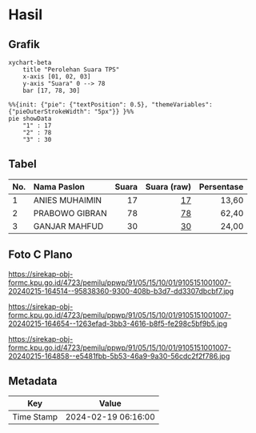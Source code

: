 # Hasil

## Grafik

```mermaid
xychart-beta
    title "Perolehan Suara TPS"
    x-axis [01, 02, 03]
    y-axis "Suara" 0 --> 78
    bar [17, 78, 30]
```

```mermaid
%%{init: {"pie": {"textPosition": 0.5}, "themeVariables": {"pieOuterStrokeWidth": "5px"}} }%%
pie showData
    "1" : 17
    "2" : 78
    "3" : 30
```

## Tabel

| No. | Nama Paslon    | Suara | Suara (raw) | Persentase |
|:--- |:-------------- | -----:| -----------:| ----------:|
| 1   | ANIES MUHAIMIN | 17    | [17][p-1]   | 13,60      |
| 2   | PRABOWO GIBRAN | 78    | [78][p-2]   | 62,40      |
| 3   | GANJAR MAHFUD  | 30    | [30][p-3]   | 24,00      |


[p-1]: https://github.com/gigit-pemilu/pemilu-2024-91-papua/blob/main/pilpres/hitung-suara/sub/91-papua/sub/05-kepulauan-yapen/sub/15-anotaurei/sub/1001-anatorei/sub/007-tps/sub/paslon-1.txt
[p-2]: https://github.com/gigit-pemilu/pemilu-2024-91-papua/blob/main/pilpres/hitung-suara/sub/91-papua/sub/05-kepulauan-yapen/sub/15-anotaurei/sub/1001-anatorei/sub/007-tps/sub/paslon-2.txt
[p-3]: https://github.com/gigit-pemilu/pemilu-2024-91-papua/blob/main/pilpres/hitung-suara/sub/91-papua/sub/05-kepulauan-yapen/sub/15-anotaurei/sub/1001-anatorei/sub/007-tps/sub/paslon-3.txt

## Foto C Plano

https://sirekap-obj-formc.kpu.go.id/4723/pemilu/ppwp/91/05/15/10/01/9105151001007-20240215-164514--95838360-9300-408b-b3d7-dd3307dbcbf7.jpg

https://sirekap-obj-formc.kpu.go.id/4723/pemilu/ppwp/91/05/15/10/01/9105151001007-20240215-164654--1263efad-3bb3-4616-b8f5-fe298c5bf9b5.jpg

https://sirekap-obj-formc.kpu.go.id/4723/pemilu/ppwp/91/05/15/10/01/9105151001007-20240215-164858--e5481fbb-5b53-46a9-9a30-56cdc2f2f786.jpg


## Metadata

| Key        | Value               |
| ---------- | ------------------- |
| Time Stamp | 2024-02-19 06:16:00 |



